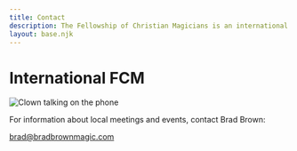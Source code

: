 ```yaml
---
title: Contact
description: The Fellowship of Christian Magicians is an international organization dedicated to using magic and other visual arts to present the gospel.
layout: base.njk
---
```


# International FCM

<img src="/images/clown.jpg" class="alignright" alt="Clown talking on the phone">

For information about local meetings and events, contact Brad Brown:

<brad@bradbrownmagic.com>
